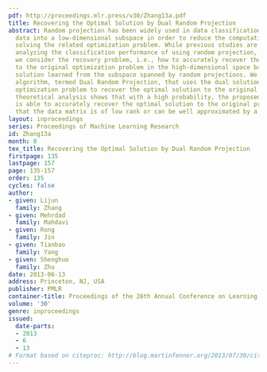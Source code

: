 ```yaml
---
pdf: http://proceedings.mlr.press/v30/Zhang13a.pdf
title: Recovering the Optimal Solution by Dual Random Projection
abstract: Random projection has been widely used in data classification. It maps high-dimensional
  data into a low-dimensional subspace in order to reduce the computational cost in
  solving the related optimization problem. While previous studies are focused on
  analyzing the classification performance of using random projection, in this work,
  we consider the recovery problem, i.e., how to accurately recover the optimal solution
  to the original optimization problem in the high-dimensional space based on the
  solution learned from the subspace spanned by random projections. We present a simple
  algorithm, termed Dual Random Projection, that uses the dual solution of the low-dimensional
  optimization problem to recover the optimal solution to the original problem. Our
  theoretical analysis shows that with a high probability, the proposed algorithm
  is able to accurately recover the optimal solution to the original problem, provided
  that the data matrix is of low rank or can be well approximated by a low rank matrix.
layout: inproceedings
series: Proceedings of Machine Learning Research
id: Zhang13a
month: 0
tex_title: Recovering the Optimal Solution by Dual Random Projection
firstpage: 135
lastpage: 157
page: 135-157
order: 135
cycles: false
author:
- given: Lijun
  family: Zhang
- given: Mehrdad
  family: Mahdavi
- given: Rong
  family: Jin
- given: Tianbao
  family: Yang
- given: Shenghuo
  family: Zhu
date: 2013-06-13
address: Princeton, NJ, USA
publisher: PMLR
container-title: Proceedings of the 26th Annual Conference on Learning Theory
volume: '30'
genre: inproceedings
issued:
  date-parts:
  - 2013
  - 6
  - 13
# Format based on citeproc: http://blog.martinfenner.org/2013/07/30/citeproc-yaml-for-bibliographies/
---
```

